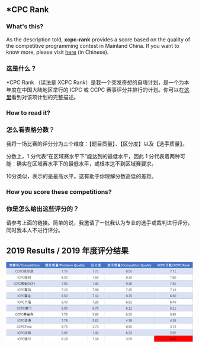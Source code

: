 ## \*CPC Rank

### What's this?
As the description told, **xcpc-rank** provides a score based on the quality of the competitive programming contest in Mainland China. If you want to know more, please visit [here](https://zhuanlan.zhihu.com/p/81155749) (in Chinese).

### 这是什么？
\*CPC Rank （读法是 XCPC Rank）是我一个突发奇想的自嗨计划，是一个为本年度在中国大陆地区举行的 ICPC 或 CCPC 赛事评分并排行的计划。你可以在[这里](https://zhuanlan.zhihu.com/p/81155749)看到对该项计划的完整描述。

### How to read it?

### 怎么看表格分数？
我将一场比赛的评分分为三个维度：【题目质量】、【区分度】以及【选手质量】。

分数上，1 分代表“在区域赛水平下”能达到的最低水平，因此 1 分代表着两种可能：确实在区域赛水平下的最低水平，或根本达不到区域赛要求。

10分类似，表示的是最高水平。这有助于你理解分数高低的差距。

### How you score these competitions?

### 你是怎么给出这些评分的？
请参考上面的链接。简单的说，我邀请了一批我认为专业的选手或裁判进行评分，同时我本人不进行评分。

## 2019 Results / 2019 年度评分结果
![XCPC 2019 Rank](xcpcrank2019.png)

